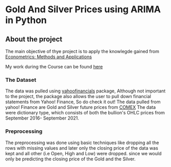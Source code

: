 # Gold And Silver Prices using ARIMA in Python

## About the project

The main objective of thye project is to apply the knowlegde gained from [Econometrics: Methods and Applications](https://www.coursera.org/learn/erasmus-econometrics) 

My work during the Course can be found [here](https://github.com/SanjayShetty01/Econometrics_Methods_and_Applications)

### The Dataset

The data was pulled using [yahoofinancials](https://pypi.org/project/yahoofinancials/) package, Although not important to the project, the package also allows the user to pull down financial statements from Yahoo! Finance, So do check it out! The data pulled from yahoo! Finance are Gold and Silver future prices from [COMEX](https://www.cmegroup.com/) The data were dictionary type, which consists of both the bullion's OHLC prices from September 2016- September 2021.

### Preprocessing

The preprocessing was done using basic techniques like dropping all the rows with missing values and later only the closing price of the data was kept and all other (i.e Open, High and Low) were dropped. since we would only be predicting the closing price of the Gold and the Silver.  
